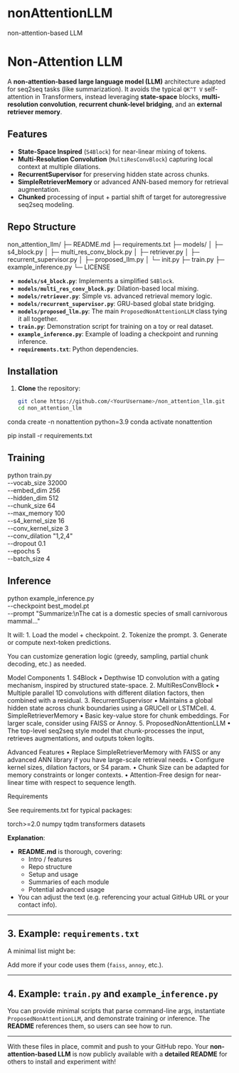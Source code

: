 # nonAttentionLLM
non-attention-based LLM
# Non-Attention LLM

A **non-attention-based large language model (LLM)** architecture adapted for seq2seq tasks (like summarization). It avoids the typical `QK^T V` self-attention in Transformers, instead leveraging **state-space** blocks, **multi-resolution convolution**, **recurrent chunk-level bridging**, and an **external retriever memory**.

## Features

- **State-Space Inspired** (`S4Block`) for near-linear mixing of tokens.  
- **Multi-Resolution Convolution** (`MultiResConvBlock`) capturing local context at multiple dilations.  
- **RecurrentSupervisor** for preserving hidden state across chunks.  
- **SimpleRetrieverMemory** or advanced ANN-based memory for retrieval augmentation.  
- **Chunked** processing of input + partial shift of target for autoregressive seq2seq modeling.

## Repo Structure
non_attention_llm/
├─ README.md
├─ requirements.txt
├─ models/
│   ├─ s4_block.py
│   ├─ multi_res_conv_block.py
│   ├─ retriever.py
│   ├─ recurrent_supervisor.py
│   ├─ proposed_llm.py
│   └─ init.py
├─ train.py
├─ example_inference.py
└─ LICENSE

- **`models/s4_block.py`**: Implements a simplified `S4Block`.  
- **`models/multi_res_conv_block.py`**: Dilation-based local mixing.  
- **`models/retriever.py`**: Simple vs. advanced retrieval memory logic.  
- **`models/recurrent_supervisor.py`**: GRU-based global state bridging.  
- **`models/proposed_llm.py`**: The main `ProposedNonAttentionLLM` class tying it all together.  
- **`train.py`**: Demonstration script for training on a toy or real dataset.  
- **`example_inference.py`**: Example of loading a checkpoint and running inference.  
- **`requirements.txt`**: Python dependencies.  

## Installation

1. **Clone** the repository:
   ```bash
   git clone https://github.com/<YourUsername>/non_attention_llm.git
   cd non_attention_llm

conda create -n nonattention python=3.9
conda activate nonattention

pip install -r requirements.txt

## Training
python train.py \
  --vocab_size 32000 \
  --embed_dim 256 \
  --hidden_dim 512 \
  --chunk_size 64 \
  --max_memory 100 \
  --s4_kernel_size 16 \
  --conv_kernel_size 3 \
  --conv_dilation "1,2,4" \
  --dropout 0.1 \
  --epochs 5 \
  --batch_size 4

  ## Inference
  python example_inference.py \
  --checkpoint best_model.pt \
  --prompt "Summarize:\nThe cat is a domestic species of small carnivorous mammal..."

  It will:
	1.	Load the model + checkpoint.
	2.	Tokenize the prompt.
	3.	Generate or compute next-token predictions.

You can customize generation logic (greedy, sampling, partial chunk decoding, etc.) as needed.

Model Components
	1.	S4Block
	•	Depthwise 1D convolution with a gating mechanism, inspired by structured state-space.
	2.	MultiResConvBlock
	•	Multiple parallel 1D convolutions with different dilation factors, then combined with a residual.
	3.	RecurrentSupervisor
	•	Maintains a global hidden state across chunk boundaries using a GRUCell or LSTMCell.
	4.	SimpleRetrieverMemory
	•	Basic key-value store for chunk embeddings. For larger scale, consider using FAISS or Annoy.
	5.	ProposedNonAttentionLLM
	•	The top-level seq2seq style model that chunk-processes the input, retrieves augmentations, and outputs token logits.

Advanced Features
	•	Replace SimpleRetrieverMemory with FAISS or any advanced ANN library if you have large-scale retrieval needs.
	•	Configure kernel sizes, dilation factors, or S4 param.
	•	Chunk Size can be adapted for memory constraints or longer contexts.
	•	Attention-Free design for near-linear time with respect to sequence length.

Requirements

See requirements.txt for typical packages:

torch>=2.0
numpy
tqdm
transformers
datasets

**Explanation**:

- **README.md** is thorough, covering:
  - Intro / features
  - Repo structure
  - Setup and usage
  - Summaries of each module
  - Potential advanced usage
- You can adjust the text (e.g. referencing your actual GitHub URL or your contact info).

---

## 3. Example: `requirements.txt`

A minimal list might be:

Add more if your code uses them (`faiss`, `annoy`, etc.).  

---

## 4. Example: `train.py` and `example_inference.py`

You can provide minimal scripts that parse command-line args, instantiate `ProposedNonAttentionLLM`, and demonstrate training or inference. The **README** references them, so users can see how to run.

---

With these files in place, commit and push to your GitHub repo. Your **non-attention-based LLM** is now publicly available with a **detailed README** for others to install and experiment with!
